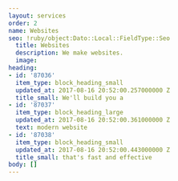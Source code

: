 ```yaml
---
layout: services
order: 2
name: Websites
seo: !ruby/object:Dato::Local::FieldType::Seo
  title: Websites
  description: We make websites.
  image: 
heading:
- id: '87036'
  item_type: block_heading_small
  updated_at: 2017-08-16 20:52:00.257000000 Z
  title_small: We'll build you a
- id: '87037'
  item_type: block_heading_large
  updated_at: 2017-08-16 20:52:00.361000000 Z
  text: modern website
- id: '87038'
  item_type: block_heading_small
  updated_at: 2017-08-16 20:52:00.443000000 Z
  title_small: that's fast and effective
body: []
---
```


